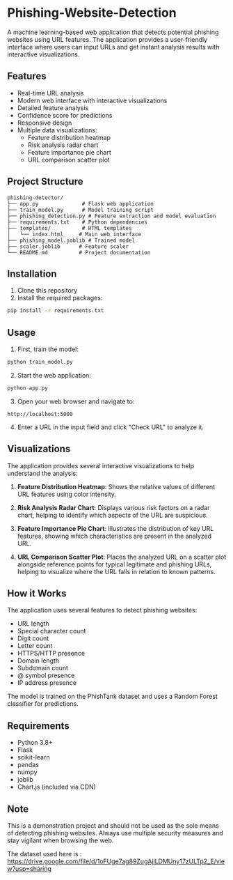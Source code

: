 # Phishing-Website-Detection

A machine learning-based web application that detects potential phishing websites using URL features. The application provides a user-friendly interface where users can input URLs and get instant analysis results with interactive visualizations.

## Features

- Real-time URL analysis
- Modern web interface with interactive visualizations
- Detailed feature analysis
- Confidence score for predictions
- Responsive design
- Multiple data visualizations:
  - Feature distribution heatmap
  - Risk analysis radar chart
  - Feature importance pie chart
  - URL comparison scatter plot

## Project Structure

```
phishing-detector/
├── app.py              # Flask web application
├── train_model.py      # Model training script
├── phishing_detection.py # Feature extraction and model evaluation
├── requirements.txt    # Python dependencies
├── templates/          # HTML templates
│   └── index.html     # Main web interface
├── phishing_model.joblib # Trained model
├── scaler.joblib      # Feature scaler
└── README.md          # Project documentation
```

## Installation

1. Clone this repository
2. Install the required packages:
```bash
pip install -r requirements.txt
```

## Usage

1. First, train the model:
```bash
python train_model.py
```

2. Start the web application:
```bash
python app.py
```

3. Open your web browser and navigate to:
```
http://localhost:5000
```

4. Enter a URL in the input field and click "Check URL" to analyze it.

## Visualizations

The application provides several interactive visualizations to help understand the analysis:

1. **Feature Distribution Heatmap**: Shows the relative values of different URL features using color intensity.

2. **Risk Analysis Radar Chart**: Displays various risk factors on a radar chart, helping to identify which aspects of the URL are suspicious.

3. **Feature Importance Pie Chart**: Illustrates the distribution of key URL features, showing which characteristics are present in the analyzed URL.

4. **URL Comparison Scatter Plot**: Places the analyzed URL on a scatter plot alongside reference points for typical legitimate and phishing URLs, helping to visualize where the URL falls in relation to known patterns.

## How it Works

The application uses several features to detect phishing websites:
- URL length
- Special character count
- Digit count
- Letter count
- HTTPS/HTTP presence
- Domain length
- Subdomain count
- @ symbol presence
- IP address presence

The model is trained on the PhishTank dataset and uses a Random Forest classifier for predictions.

## Requirements

- Python 3.8+
- Flask
- scikit-learn
- pandas
- numpy
- joblib
- Chart.js (included via CDN)

## Note

This is a demonstration project and should not be used as the sole means of detecting phishing websites. Always use multiple security measures and stay vigilant when browsing the web. 

The dataset used here is : https://drive.google.com/file/d/1oFUge7ag89ZugAjiLDMUny17zULTp2_E/view?usp=sharing
